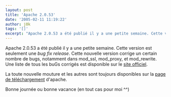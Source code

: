 ```yaml
---
layout: post
title: 'Apache 2.0.53'
date: '2005-02-11 11:19:22'
author: j0k
tags: '[]'
excerpt: "Apache 2.0.53 a été publié il y a une petite semaine. Cette version est seulement une *bug fix release*.   Cette nouvelle version corrige un certain nombre de bugs, notamment dans mod_ssl, mod_proxy, et mod_rewrite.   )   Une liste de tous les buGs corrigés est disponible sur le [site officiel](http://www.apache.org/dist/httpd/CHANGES_2.0.53).  \n  …"
---
```


Apache 2.0.53 a été publié il y a une petite semaine. Cette version est seulement une *bug fix release*.   Cette nouvelle version corrige un certain nombre de bugs, notamment dans mod_ssl, mod_proxy, et mod_rewrite.      Une liste de tous les buGs corrigés est disponible sur le [site officiel](http://www.apache.org/dist/httpd/CHANGES_2.0.53).

La toute nouvelle mouture et les autres sont toujours disponibles sur la [page de téléchargement](http://httpd.apache.org/download.cgi) d'apache.

Bonne journée ou bonne vacance (en tout cas pour moi ^^)
